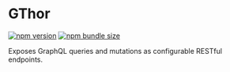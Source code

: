 # GThor

[![npm version](https://img.shields.io/npm/v/gthor.svg)](https://npmjs.com/package/gthor)
[![npm bundle size](https://img.shields.io/bundlephobia/min/gthor.svg)](https://npmjs.com/package/gthor)

Exposes GraphQL queries and mutations as configurable RESTful endpoints.